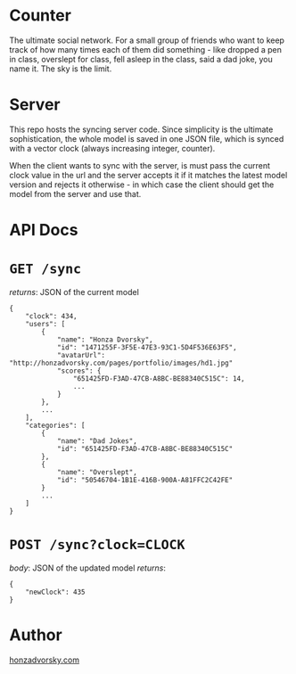 # Counter

The ultimate social network. For a small group of friends who want to keep track of how many times each of them did something - like dropped a pen in class, overslept for class, fell asleep in the class, said a dad joke, you name it. The sky is the limit.

# Server
This repo hosts the syncing server code. Since simplicity is the ultimate sophistication, the whole model is saved in one JSON file, which is synced with a vector clock (always increasing integer, counter). 

When the client wants to sync with the server, is must pass the current clock value in the url and the server accepts it if it matches the latest model version and rejects it otherwise - in which case the client should get the model from the server and use that.

# API Docs

# `GET /sync`
*returns*: JSON of the current model
```
{
    "clock": 434,
    "users": [
        {
            "name": "Honza Dvorsky",
            "id": "1471255F-3F5E-47E3-93C1-5D4F536E63F5",
            "avatarUrl": "http://honzadvorsky.com/pages/portfolio/images/hd1.jpg"
            "scores": {
                "651425FD-F3AD-47CB-A8BC-BE88340C515C": 14,
                ...
            }
        },
        ...
    ],
    "categories": [
        {
            "name": "Dad Jokes",
            "id": "651425FD-F3AD-47CB-A8BC-BE88340C515C"
        },
        {
            "name": "Overslept",
            "id": "50546704-1B1E-416B-900A-A81FFC2C42FE"
        }
        ...
    ]
}
```

# `POST /sync?clock=CLOCK`
*body*: JSON of the updated model
*returns*: 
```
{
    "newClock": 435
}
```

# Author
[honzadvorsky.com](http://honzadvorsky.com)

